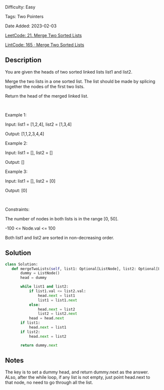 Difficulty: Easy

Tags: Two Pointers

Date Added: 2023-02-03

[LeetCode: 21. Merge Two Sorted Lists](https://leetcode.com/problems/merge-two-sorted-lists/)

[LintCode: 165 · Merge Two Sorted Lists](https://lintcode.com/problem/165 )

## Description 

You are given the heads of two sorted linked lists list1 and list2.

Merge the two lists in a one sorted list. The list should be made by splicing together the nodes of the first two lists.

Return the head of the merged linked list.

 

Example 1:





Input: list1 = [1,2,4], list2 = [1,3,4]

Output: [1,1,2,3,4,4]



Example 2:



Input: list1 = [], list2 = []

Output: []



Example 3:



Input: list1 = [], list2 = [0]

Output: [0]



 

Constraints:



The number of nodes in both lists is in the range [0, 50].

-100 <= Node.val <= 100

Both list1 and list2 are sorted in non-decreasing order.



## Solution 
 ```python 
class Solution:
    def mergeTwoLists(self, list1: Optional[ListNode], list2: Optional[ListNode]) -> Optional[ListNode]:
        dummy = ListNode()
        head = dummy

        while list1 and list2:
            if list1.val <= list2.val:
                head.next = list1
                list1 = list1.next
            else:
                head.next = list2
                list2 = list2.next
            head = head.next
        if list1:
            head.next = list1
        if list2:
            head.next = list2

        return dummy.next
 ``` 
## Notes
The key is to set a dummy head, and return dummy.next as the answer. ALso, after the while loop,
if any list is not empty, just point head.next to that node, no need to go through all the list.